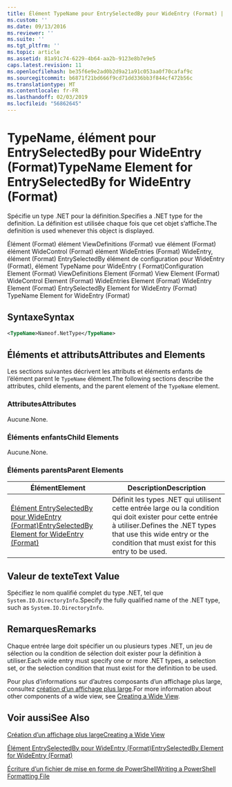 ```yaml
---
title: Élément TypeName pour EntrySelectedBy pour WideEntry (Format) | Microsoft Docs
ms.custom: ''
ms.date: 09/13/2016
ms.reviewer: ''
ms.suite: ''
ms.tgt_pltfrm: ''
ms.topic: article
ms.assetid: 81a91c74-6229-4b64-aa2b-9123e8b7e9e5
caps.latest.revision: 11
ms.openlocfilehash: be35f6e9e2ad0b2d9a21a91c053aa0f70cafaf9c
ms.sourcegitcommit: b6871f21bd666f9cd71dd336bb3f844cf472b56c
ms.translationtype: MT
ms.contentlocale: fr-FR
ms.lasthandoff: 02/03/2019
ms.locfileid: "56862645"
---
```

# <a name="typename-element-for-entryselectedby-for-wideentry-format"></a><span data-ttu-id="d16f0-102">TypeName, élément pour EntrySelectedBy pour WideEntry (Format)</span><span class="sxs-lookup"><span data-stu-id="d16f0-102">TypeName Element for EntrySelectedBy for WideEntry (Format)</span></span>

<span data-ttu-id="d16f0-103">Spécifie un type .NET pour la définition.</span><span class="sxs-lookup"><span data-stu-id="d16f0-103">Specifies a .NET type for the definition.</span></span> <span data-ttu-id="d16f0-104">La définition est utilisée chaque fois que cet objet s’affiche.</span><span class="sxs-lookup"><span data-stu-id="d16f0-104">The definition is used whenever this object is displayed.</span></span>

<span data-ttu-id="d16f0-105">Élément (Format) élément ViewDefinitions (Format) vue élément (Format) élément WideControl (Format) élément WideEntries (Format) WideEntry, élément (Format) EntrySelectedBy élément de configuration pour WideEntry (Format), élément TypeName pour WideEntry ( Format)</span><span class="sxs-lookup"><span data-stu-id="d16f0-105">Configuration Element (Format) ViewDefinitions Element (Format) View Element (Format) WideControl Element (Format) WideEntries Element (Format) WideEntry Element (Format) EntrySelectedBy Element for WideEntry (Format) TypeName Element for WideEntry (Format)</span></span>

## <a name="syntax"></a><span data-ttu-id="d16f0-106">Syntaxe</span><span class="sxs-lookup"><span data-stu-id="d16f0-106">Syntax</span></span>

```xml
<TypeName>Nameof.NetType</TypeName>
```

## <a name="attributes-and-elements"></a><span data-ttu-id="d16f0-107">Éléments et attributs</span><span class="sxs-lookup"><span data-stu-id="d16f0-107">Attributes and Elements</span></span>

<span data-ttu-id="d16f0-108">Les sections suivantes décrivent les attributs et éléments enfants de l’élément parent le `TypeName` élément.</span><span class="sxs-lookup"><span data-stu-id="d16f0-108">The following sections describe the attributes, child elements, and the parent element of the `TypeName` element.</span></span>

### <a name="attributes"></a><span data-ttu-id="d16f0-109">Attributes</span><span class="sxs-lookup"><span data-stu-id="d16f0-109">Attributes</span></span>

<span data-ttu-id="d16f0-110">Aucune.</span><span class="sxs-lookup"><span data-stu-id="d16f0-110">None.</span></span>

### <a name="child-elements"></a><span data-ttu-id="d16f0-111">Éléments enfants</span><span class="sxs-lookup"><span data-stu-id="d16f0-111">Child Elements</span></span>

<span data-ttu-id="d16f0-112">Aucune.</span><span class="sxs-lookup"><span data-stu-id="d16f0-112">None.</span></span>

### <a name="parent-elements"></a><span data-ttu-id="d16f0-113">Éléments parents</span><span class="sxs-lookup"><span data-stu-id="d16f0-113">Parent Elements</span></span>

|<span data-ttu-id="d16f0-114">Élément</span><span class="sxs-lookup"><span data-stu-id="d16f0-114">Element</span></span>|<span data-ttu-id="d16f0-115">Description</span><span class="sxs-lookup"><span data-stu-id="d16f0-115">Description</span></span>|
|-------------|-----------------|
|[<span data-ttu-id="d16f0-116">Élément EntrySelectedBy pour WideEntry (Format)</span><span class="sxs-lookup"><span data-stu-id="d16f0-116">EntrySelectedBy Element for WideEntry (Format)</span></span>](./entryselectedby-element-for-wideentry-format.md)|<span data-ttu-id="d16f0-117">Définit les types .NET qui utilisent cette entrée large ou la condition qui doit exister pour cette entrée à utiliser.</span><span class="sxs-lookup"><span data-stu-id="d16f0-117">Defines the .NET types that use this wide entry or the condition that must exist for this entry to be used.</span></span>|

## <a name="text-value"></a><span data-ttu-id="d16f0-118">Valeur de texte</span><span class="sxs-lookup"><span data-stu-id="d16f0-118">Text Value</span></span>

<span data-ttu-id="d16f0-119">Spécifiez le nom qualifié complet du type .NET, tel que `System.IO.DirectoryInfo`.</span><span class="sxs-lookup"><span data-stu-id="d16f0-119">Specify the fully qualified name of the .NET type, such as `System.IO.DirectoryInfo`.</span></span>

## <a name="remarks"></a><span data-ttu-id="d16f0-120">Remarques</span><span class="sxs-lookup"><span data-stu-id="d16f0-120">Remarks</span></span>

<span data-ttu-id="d16f0-121">Chaque entrée large doit spécifier un ou plusieurs types .NET, un jeu de sélection ou la condition de sélection doit exister pour la définition à utiliser.</span><span class="sxs-lookup"><span data-stu-id="d16f0-121">Each wide entry must specify one or more .NET types, a selection set, or the selection condition that must exist for the definition to be used.</span></span>

<span data-ttu-id="d16f0-122">Pour plus d’informations sur d’autres composants d’un affichage plus large, consultez [création d’un affichage plus large](./creating-a-wide-view.md).</span><span class="sxs-lookup"><span data-stu-id="d16f0-122">For more information about other components of a wide view, see [Creating a Wide View](./creating-a-wide-view.md).</span></span>

## <a name="see-also"></a><span data-ttu-id="d16f0-123">Voir aussi</span><span class="sxs-lookup"><span data-stu-id="d16f0-123">See Also</span></span>

[<span data-ttu-id="d16f0-124">Création d’un affichage plus large</span><span class="sxs-lookup"><span data-stu-id="d16f0-124">Creating a Wide View</span></span>](./creating-a-wide-view.md)

[<span data-ttu-id="d16f0-125">Élément EntrySelectedBy pour WideEntry (Format)</span><span class="sxs-lookup"><span data-stu-id="d16f0-125">EntrySelectedBy Element for WideEntry (Format)</span></span>](./entryselectedby-element-for-wideentry-format.md)

[<span data-ttu-id="d16f0-126">Écriture d’un fichier de mise en forme de PowerShell</span><span class="sxs-lookup"><span data-stu-id="d16f0-126">Writing a PowerShell Formatting File</span></span>](./writing-a-powershell-formatting-file.md)
